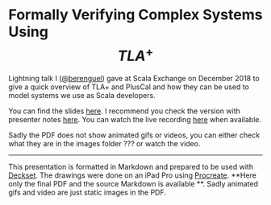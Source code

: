 # Formally Verifying __Complex Systems__ Using $$TLA^+$$

Lightning talk I ([@berenguel](https://twitter.com/berenguel)) gave at Scala Exchange on December 2018 to give a quick overview of TLA+ and PlusCal and how they can be used to model systems we use as Scala developers.

You can find the slides [here](https://github.com/rberenguel/tla_lightning/raw/master/tla_lightning.pdf). I recommend you check the version with presenter notes [here](https://github.com/rberenguel/tla_lightning/raw/master/tla_lightning_with_presenter_notes.pdf). You can watch the live recording [here](https://skillsmatter.com/conferences/10488-scala-exchange-2018#skillscasts) when available.

Sadly the PDF does not show animated gifs or videos, you can either check what they are in the images folder ??? or watch the video.

---

This presentation is formatted in Markdown and prepared to be used with
[Deckset](https://www.decksetapp.com/). The drawings were done on an iPad Pro
using [Procreate](https://procreate.art). **Here only the final PDF and the
source Markdown is available **. Sadly animated gifs and video are just static images in the PDF.
